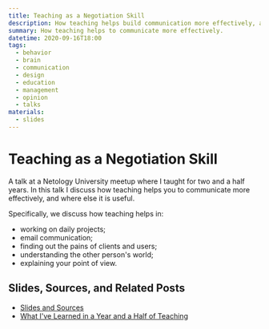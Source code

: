 ```yaml
---
title: Teaching as a Negotiation Skill
description: How teaching helps build communication more effectively, and where else it proves useful.
summary: How teaching helps to communicate more effectively.
datetime: 2020-09-16T18:00
tags:
  - behavior
  - brain
  - communication
  - design
  - education
  - management
  - opinion
  - talks
materials:
  - slides
---
```


# Teaching as a Negotiation Skill

A talk at a Netology University meetup where I taught for two and a half years. In this talk I discuss how teaching helps you to communicate more effectively, and where else it is useful.

Specifically, we discuss how teaching helps in:

- working on daily projects;
- email communication;
- finding out the pains of clients and users;
- understanding the other person's world;
- explaining your point of view.

## Slides, Sources, and Related Posts

- [Slides and Sources](https://bespoyasov.me/slides/teaching-as-a-negotiation-skill/)
- [What I've Learned in a Year and a Half of Teaching](/blog/one-and-a-half-year-of-teaching)
